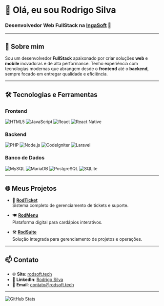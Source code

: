 # 👋 Olá, eu sou **Rodrigo Silva**  
### Desenvolvedor Web FullStack na [IngaSoft](https://rodsoft.tech) 🚀  

---

## 🌟 Sobre mim  
Sou um desenvolvedor **FullStack** apaixonado por criar soluções **web** e **mobile** inovadoras e de alta performance. Tenho experiência com tecnologias modernas que abrangem desde o **frontend** até o **backend**, sempre focado em entregar qualidade e eficiência.

---

## 🛠️ Tecnologias e Ferramentas

### **Frontend**
![HTML5](https://img.shields.io/badge/HTML5-E34F26?style=flat&logo=html5&logoColor=white)
![JavaScript](https://img.shields.io/badge/JavaScript-323330?style=flat&logo=javascript&logoColor=F7DF1E)
![React](https://img.shields.io/badge/React-20232A?style=flat&logo=react&logoColor=61DAFB)
![React Native](https://img.shields.io/badge/React_Native-20232A?style=flat&logo=react&logoColor=61DAFB)

### **Backend**
![PHP](https://img.shields.io/badge/PHP-777BB4?style=flat&logo=php&logoColor=white)
![Node.js](https://img.shields.io/badge/Node.js-339933?style=flat&logo=node.js&logoColor=white)
![CodeIgniter](https://img.shields.io/badge/CodeIgniter-EE4623?style=flat&logo=codeigniter&logoColor=white)
![Laravel](https://img.shields.io/badge/Laravel-FF2D20?style=flat&logo=laravel&logoColor=white)

### **Banco de Dados**
![MySQL](https://img.shields.io/badge/MySQL-00000F?style=flat&logo=mysql&logoColor=white)
![MariaDB](https://img.shields.io/badge/MariaDB-003545?style=flat&logo=mariadb&logoColor=white)
![PostgreSQL](https://img.shields.io/badge/PostgreSQL-316192?style=flat&logo=postgresql&logoColor=white)
![SQLite](https://img.shields.io/badge/SQLite-07405E?style=flat&logo=sqlite&logoColor=white)


---

## 🌐 **Meus Projetos**

- 🚀 [**RodTicket**](https://rodsoft.tech/produtos/rodticket)  
  Sistema completo de gerenciamento de tickets e suporte.

- 🍽️ [**RodMenu**](https://rodsoft.tech/produtos/rodmenu)  
  Plataforma digital para cardápios interativos.

- 🛠️ [**RodSuite**](https://rodsoft.tech/produtos/rodsuite)  
  Solução integrada para gerenciamento de projetos e operações.

---

## 📫 **Contato**

- 🌐 **Site**: [rodsoft.tech](https://rodsoft.tech)  
- 💼 **LinkedIn**: [Rodrigo Silva](https://www.linkedin.com/in/rodrigo-silva-b083a8271/)  
- 📧 **Email**: [contato@rodsoft.tech](mailto:contato@rodsoft.tech)  

---

![GitHub Stats](https://github-readme-stats.vercel.app/api?username=rodrigo-silva&show_icons=true&theme=radical)
